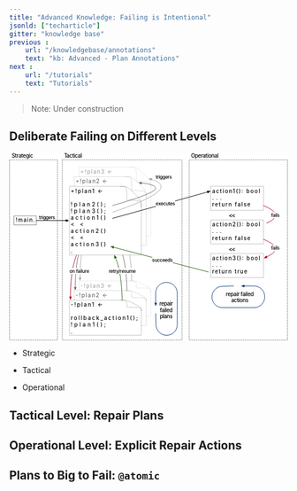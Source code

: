 ```yaml
---
title: "Advanced Knowledge: Failing is Intentional"
jsonld: ["techarticle"]
gitter: "knowledge base"
previous :
    url: "/knowledgebase/annotations"
    text: "kb: Advanced - Plan Annotations"
next :
    url: "/tutorials"
    text: "Tutorials"
---
```


> Note: Under construction

## Deliberate Failing on Different Levels


<svg xmlns="http://www.w3.org/2000/svg" height="540" viewBox="35 54 1046 703"><defs><marker orient="auto" overflow="visible" id="FilledArrow_Marker" viewBox="-1 -3 7 6" markerWidth="7" markerHeight="6" color="#a5a5a5">
<path d="M4.8 0L0-1.8v3.6z" fill="currentColor" stroke="currentColor"/></marker><marker orient="auto" overflow="visible" id="FilledArrow_Marker_2" viewBox="-1 -3 7 6" markerWidth="7" markerHeight="6" color="#666"><path d="M4.8 0L0-1.8v3.6z" fill="currentColor" stroke="currentColor"/></marker><marker orient="auto" overflow="visible" id="FilledArrow_Marker_3" viewBox="-1 -3 7 6" markerWidth="7" markerHeight="6" color="#000"><path d="M4.8 0L0-1.8v3.6z" fill="currentColor" stroke="currentColor"/></marker><marker orient="auto" overflow="visible" id="FilledArrow_Marker_4" viewBox="-1 -3 7 6" markerWidth="7" markerHeight="6" color="#b1001c"><path d="M4.8 0L0-1.8v3.6z" fill="currentColor" stroke="currentColor"/></marker><marker orient="auto" overflow="visible" id="FilledArrow_Marker_5" viewBox="-1 -3 7 6" markerWidth="7" markerHeight="6" color="#235e00"><path d="M4.8 0L0-1.8v3.6z" fill="currentColor" stroke="currentColor"/></marker><marker orient="auto" overflow="visible" id="FilledArrow_Marker_6" viewBox="-1 -3 7 6" markerWidth="7" markerHeight="6" color="#003776"><path d="M4.8 0L0-1.8v3.6z" fill="currentColor" stroke="currentColor"/></marker></defs><g fill="none"><path fill="#fff" d="M0 0h1153v829H0z"/><path d="M234 81h450v675H234z" stroke="gray" stroke-linecap="round" stroke-linejoin="round" stroke-width="2" stroke-dasharray="4 4"/><path d="M495.04 534.994s-.23-54.869-9-102.994c-4.97-27.277-11.36-45.118-15.963-55.456" marker-end="url(#FilledArrow_Marker)" stroke="#a5a5a5" stroke-linecap="round" stroke-linejoin="round" stroke-width="2"/><path d="M711 81h369v675H711zM36 81h180v675H36z" stroke="gray" stroke-linecap="round" stroke-linejoin="round" stroke-width="2" stroke-dasharray="4 4"/><path d="M324 366.468s-11.439 24.118-17.955 72c-4.476 32.891-5.183 66.37-5.187 84.11" marker-end="url(#FilledArrow_Marker)" stroke="#a5a5a5" stroke-linecap="round" stroke-linejoin="round" stroke-width="2"/><path d="M306 402.468s-11.439 24.118-17.955 72c-4.476 32.891-5.183 66.37-5.187 84.11" marker-end="url(#FilledArrow_Marker_2)" stroke="#666" stroke-linecap="round" stroke-linejoin="round" stroke-width="2"/><path stroke="#000" stroke-linecap="round" stroke-linejoin="round" d="M53.5 290.825h83v34h-83z"/><text transform="translate(58.5 296.325)" fill="#000"><tspan font-size="20" font-weight="500" x=".494" y="17" textLength="72.012">!main.</tspan></text><path marker-end="url(#FilledArrow_Marker_3)" stroke="#000" stroke-linecap="round" stroke-linejoin="round" stroke-width="2" d="M136.5 307.975l111.6.404"/><text transform="translate(146.28 285.046)" fill="#000"><tspan font-size="18" font-weight="500" x=".008" y="17" textLength="60.984">triggers</tspan></text><path d="M567 573.577c0-12.442-3.429-13.981-28.477-26.295l-.264-.127c-25.18-12.442-25.443-12.442-51.284-12.442H297v131.343h270v-92.479z" fill="#fff"/><path d="M567 573.577c0-12.442-3.429-13.981-28.477-26.295l-.264-.127c-25.18-12.442-25.443-12.442-51.284-12.442H297v131.343h270v-92.479zm0-.64c0-11.802-.265-11.802-54.184-11.802 0-26.294 0-26.423-24.26-26.423" stroke="#a5a5a5" stroke-linecap="round" stroke-linejoin="round" stroke-width=".5"/><text transform="translate(302 539.712)" fill="#a5a5a5"><tspan font-size="20" font-weight="500" x="0" y="20" textLength="120">-!plan3 &lt;-</tspan></text><path d="M549 609.47c0-12.442-3.429-13.982-28.477-26.295l-.264-.128c-25.18-12.442-25.443-12.442-51.284-12.442H279V701.95h270v-92.48z" fill="#fff"/><path d="M549 609.47c0-12.442-3.429-13.982-28.477-26.295l-.264-.128c-25.18-12.442-25.443-12.442-51.284-12.442H279V701.95h270v-92.48zm0-.641c0-11.801-.265-11.801-54.184-11.801 0-26.294 0-26.423-24.26-26.423" stroke="#666" stroke-linecap="round" stroke-linejoin="round" stroke-width=".5"/><text transform="translate(284 575.605)" fill="#666"><tspan font-size="20" font-weight="500" x="0" y="20" textLength="120">-!plan2 &lt;-</tspan></text><path d="M531 645.57c0-12.442-3.429-13.981-28.477-26.295l-.264-.127c-25.18-12.442-25.443-12.442-51.284-12.442H261V738.05h270v-92.48z" fill="#fff"/><path d="M531 645.57c0-12.442-3.429-13.981-28.477-26.295l-.264-.127c-25.18-12.442-25.443-12.442-51.284-12.442H261V738.05h270v-92.48zm0-.64c0-11.802-.265-11.802-54.184-11.802 0-26.293 0-26.422-24.26-26.422" stroke="#000" stroke-linecap="round" stroke-linejoin="round" stroke-width=".5"/><text transform="translate(266 611.706)" fill="#000"><tspan font-size="20" font-weight="500" x="0" y="20" textLength="120">-!plan1 &lt;-</tspan> <tspan font-size="20" font-weight="500" x="0" y="70" textLength="252"> rollback_action1();</tspan> <tspan font-size="20" font-weight="500" x="0" y="95" textLength="132"> !plan1();</tspan> <tspan font-size="20" font-weight="500" x="0" y="120" textLength="12">.</tspan></text><path d="M477.04 570.994s-.23-54.869-9-102.994c-4.97-27.277-11.36-45.118-15.963-55.456" marker-end="url(#FilledArrow_Marker_2)" stroke="#666" stroke-linecap="round" stroke-linejoin="round" stroke-width="2"/><path d="M567 184.408c0-24.374-3.429-27.39-28.477-51.51l-.264-.25c-25.18-24.373-25.443-24.373-51.284-24.373H297v257.294h270V184.408z" fill="#fff"/><path d="M567 184.408c0-24.374-3.429-27.39-28.477-51.51l-.264-.25c-25.18-24.373-25.443-24.373-51.284-24.373H297v257.294h270V184.408zm0-1.256c0-23.118-.265-23.118-54.184-23.118 0-51.507 0-51.76-24.26-51.76" stroke="#a5a5a5" stroke-linecap="round" stroke-linejoin="round" stroke-width=".5"/><text transform="translate(302 113.275)" fill="#a5a5a5"><tspan font-size="20" font-weight="500" x="0" y="20" textLength="120">+!plan3 &lt;-</tspan></text><path d="M549 220.3c0-24.373-3.429-27.388-28.477-51.51l-.264-.25c-25.18-24.373-25.443-24.373-51.284-24.373H279v257.294h270v-181.16z" fill="#fff"/><path d="M549 220.3c0-24.373-3.429-27.388-28.477-51.51l-.264-.25c-25.18-24.373-25.443-24.373-51.284-24.373H279v257.294h270v-181.16zm0-1.255c0-23.118-.265-23.118-54.184-23.118 0-51.508 0-51.76-24.26-51.76" stroke="#666" stroke-linecap="round" stroke-linejoin="round" stroke-width=".5"/><text transform="translate(284 149.167)" fill="#666"><tspan font-size="20" font-weight="500" x="0" y="20" textLength="120">+!plan2 &lt;-</tspan></text><path d="M531 256.401c0-24.373-3.429-27.389-28.477-51.51l-.264-.25c-25.18-24.373-25.443-24.373-51.284-24.373H261v257.294h270v-181.16z" fill="#fff"/><path d="M531 256.401c0-24.373-3.429-27.389-28.477-51.51l-.264-.25c-25.18-24.373-25.443-24.373-51.284-24.373H261v257.294h270v-181.16zm0-1.255c0-23.118-.265-23.118-54.184-23.118 0-51.508 0-51.76-24.26-51.76" stroke="#000" stroke-linecap="round" stroke-linejoin="round" stroke-width=".5"/><text transform="translate(266 185.268)" fill="#000"><tspan font-size="20" font-weight="500" x="0" y="20" textLength="120">+!plan1 &lt;-</tspan> <tspan font-size="20" font-weight="500" x="0" y="70" textLength="132"> !plan2();</tspan> <tspan font-size="20" font-weight="500" x="0" y="95" textLength="132"> !plan3();</tspan> <tspan font-size="20" font-weight="500" x="0" y="120" textLength="132"> action1()</tspan> <tspan font-size="20" font-weight="500" x="0" y="145" textLength="48"> &lt;&lt;</tspan> <tspan font-size="20" font-weight="500" x="0" y="170" textLength="132"> action2()</tspan> <tspan font-size="20" font-weight="500" x="0" y="195" textLength="48"> &lt;&lt;</tspan> <tspan font-size="20" font-weight="500" x="0" y="220" textLength="132"> action3()</tspan> <tspan font-size="20" font-weight="500" x="0" y="245" textLength="12">.</tspan></text><path d="M287.955 437.9s-11.439 24.117-17.955 72c-4.476 32.89-5.183 66.37-5.187 84.11" marker-end="url(#FilledArrow_Marker_4)" stroke="#b1001c" stroke-linecap="round" stroke-linejoin="round" stroke-width="2"/><path fill="#fff" d="M261 486.266h74v22h-74z"/><text transform="translate(261 486.514)" fill="#000"><tspan font-size="18" font-weight="500" x=".163" y="17" textLength="64.332">on failur</tspan> <tspan font-size="18" font-weight="500" x="64.171" y="17" textLength="9.666">e</tspan></text><path d="M459 606.994s-.23-54.869-9-102.994c-4.97-27.277-11.36-45.118-15.962-55.456" marker-end="url(#FilledArrow_Marker_5)" stroke="#235e00" stroke-linecap="round" stroke-linejoin="round" stroke-width="2"/><path d="M585 657l1.146 42.338c.589 21.762 18.474 39.058 40.243 38.917l.214-.001c21.8-.14 39.397-17.852 39.397-39.652V580c0-22.091-17.909-40-40-40h-1c-22.091 0-40 17.909-40 40v37.1" marker-end="url(#FilledArrow_Marker_6)" stroke="#003776" stroke-linecap="round" stroke-linejoin="round" stroke-width="2"/><path fill="#fff" d="M594 603h61v81h-61z"/><text transform="translate(599 608.16)" fill="#000"><tspan font-size="20" font-weight="500" x=".13" y="19" textLength="6.66">r</tspan> <tspan font-size="20" font-weight="500" x="6.43" y="19" textLength="44.44">epair</tspan> <tspan font-size="20" font-weight="500" x="1.43" y="42.56" textLength="48.14">failed</tspan> <tspan font-size="20" font-weight="500" x="1.42" y="66.12" textLength="48.16">plans</tspan></text><path d="M423 252s156.9-42.602 162-63c2.589-10.354-22.073-18.634-53.324-21.172" marker-end="url(#FilledArrow_Marker_2)" stroke="#666" stroke-linecap="round" stroke-linejoin="round" stroke-width="2"/><path d="M423 277.173S587.702 224.179 603 189c7.13-16.397-9.234-28.279-33.647-34.918" marker-end="url(#FilledArrow_Marker)" stroke="#a5a5a5" stroke-linecap="round" stroke-linejoin="round" stroke-width="2"/><text transform="translate(585 135.248)" fill="#000"><tspan font-size="18" font-weight="500" x=".008" y="17" textLength="60.984">triggers</tspan></text><path fill="#fff" d="M408.858 486.266h102v22h-102z"/><text transform="translate(408.858 486.514)" fill="#000"><tspan font-size="18" font-weight="500" x=".321" y="17" textLength="5.994">r</tspan> <tspan font-size="18" font-weight="500" x="5.991" y="17" textLength="42.318">etry/r</tspan> <tspan font-size="18" font-weight="500" x="47.985" y="17" textLength="53.694">esume</tspan></text><text transform="translate(44 54.72)" fill="#000"><tspan font-size="20" font-weight="500" x=".32" y="19" textLength="80.36">Strategic</tspan></text><text transform="translate(240.5 54.72)" fill="#000"><tspan font-size="20" font-weight="500" x=".3" y="19" textLength="11.48">T</tspan> <tspan font-size="20" font-weight="500" x="9.56" y="19" textLength="58.14">actical</tspan></text><path marker-end="url(#FilledArrow_Marker_3)" stroke="#000" stroke-linecap="round" stroke-linejoin="round" stroke-width="2" d="M423 300.118l356.567-98.677"/><path fill="#fff" d="M792 180h198v90H792z"/><path stroke="gray" stroke-linecap="round" stroke-linejoin="round" d="M792 180h198v90H792z"/><text transform="translate(797 185)" fill="#000"><tspan font-size="20" font-weight="500" x="0" y="20" textLength="180">action1(): bool</tspan> <tspan font-size="20" font-weight="500" x="0" y="45" textLength="36">...</tspan> <tspan font-size="20" font-weight="500" x="0" y="70" textLength="144">return false</tspan></text><text transform="translate(858.5 275.5)" fill="#000"><tspan font-size="22" font-weight="500" x=".3" y="22" textLength="26.4">&lt;&lt;</tspan></text><path fill="#fff" d="M792 306h198v90H792z"/><path stroke="gray" stroke-linecap="round" stroke-linejoin="round" d="M792 306h198v90H792z"/><text transform="translate(797 311)" fill="#000"><tspan font-size="20" font-weight="500" x="0" y="20" textLength="180">action2(): bool</tspan> <tspan font-size="20" font-weight="500" x="0" y="45" textLength="36">...</tspan> <tspan font-size="20" font-weight="500" x="0" y="70" textLength="144">return false</tspan></text><text transform="translate(858.5 401.5)" fill="#000"><tspan font-size="22" font-weight="500" x=".3" y="22" textLength="26.4">&lt;&lt;</tspan></text><path fill="#fff" d="M792 432h198v90H792z"/><path stroke="gray" stroke-linecap="round" stroke-linejoin="round" d="M792 432h198v90H792z"/><text transform="translate(797 437)" fill="#000"><tspan font-size="20" font-weight="500" x="0" y="20" textLength="180">action3(): bool</tspan> <tspan font-size="20" font-weight="500" x="0" y="45" textLength="36">...</tspan> <tspan font-size="20" font-weight="500" x="0" y="70" textLength="132">return true</tspan></text><path d="M990 252.603c25.05 9.986 45 22.11 45 35.397 0 11.107-13.941 21.401-33.148 30.314M990 378.786c25.05 10.032 45 22.193 45 35.48 0 11.104-13.935 21.37-33.135 30.246" marker-end="url(#FilledArrow_Marker_4)" stroke="#b1001c" stroke-linecap="round" stroke-linejoin="round" stroke-width="2"/><path fill="#fff" d="M1018 277h34v22h-34z"/><text transform="translate(1019 277.248)" fill="#000"><tspan font-size="18" font-weight="500" x=".007" y="17" textLength="31.986">fails</tspan></text><path fill="#fff" d="M1017.769 400.785h34v22h-34z"/><text transform="translate(1018.77 401.033)" fill="#000"><tspan font-size="18" font-weight="500" x=".007" y="17" textLength="31.986">fails</tspan></text><text transform="translate(717.5 54.72)" fill="#000"><tspan font-size="20" font-weight="500" x=".14" y="19" textLength="103.72">Operational</tspan></text><path d="M877.628 553.628l-42.338 1.146c-21.762.589-39.058 18.474-38.917 40.243l.001.214c.14 21.8 17.852 39.397 39.652 39.397h118.602c22.091 0 40-17.909 40-40v-1c0-22.091-17.909-40-40-40h-37.1" marker-end="url(#FilledArrow_Marker_6)" stroke="#003776" stroke-linecap="round" stroke-linejoin="round" stroke-width="2"/><path fill="#fff" d="M839 567h124v58H839z"/><text transform="translate(844 572.44)" fill="#000"><tspan font-size="20" font-weight="500" x="4.78" y="19" textLength="6.66">r</tspan> <tspan font-size="20" font-weight="500" x="11.08" y="19" textLength="98.14">epair failed</tspan> <tspan font-size="20" font-weight="500" x="24.59" y="42.56" textLength="64.82">actions</tspan></text><path fill="#fff" d="M585.001 234.184h73v22h-73z"/><text transform="translate(585.001 234.432)" fill="#000"><tspan font-size="18" font-weight="500" x=".167" y="17" textLength="72.666">executes</tspan></text><path marker-end="url(#FilledArrow_Marker_5)" stroke="#235e00" stroke-linecap="round" stroke-linejoin="round" stroke-width="2" d="M783 501.059l-356.515-92.638"/><path fill="#fff" d="M571.41 445.212h78v22h-78z"/><text transform="translate(571.41 445.46)" fill="#000"><tspan font-size="18" font-weight="500" x=".327" y="17" textLength="77.346">succeeds</tspan></text></g></svg>

* Strategic

* Tactical

* Operational


## Tactical Level: Repair Plans


## Operational Level: Explicit Repair Actions
 

## Plans to Big to Fail: `@atomic`
